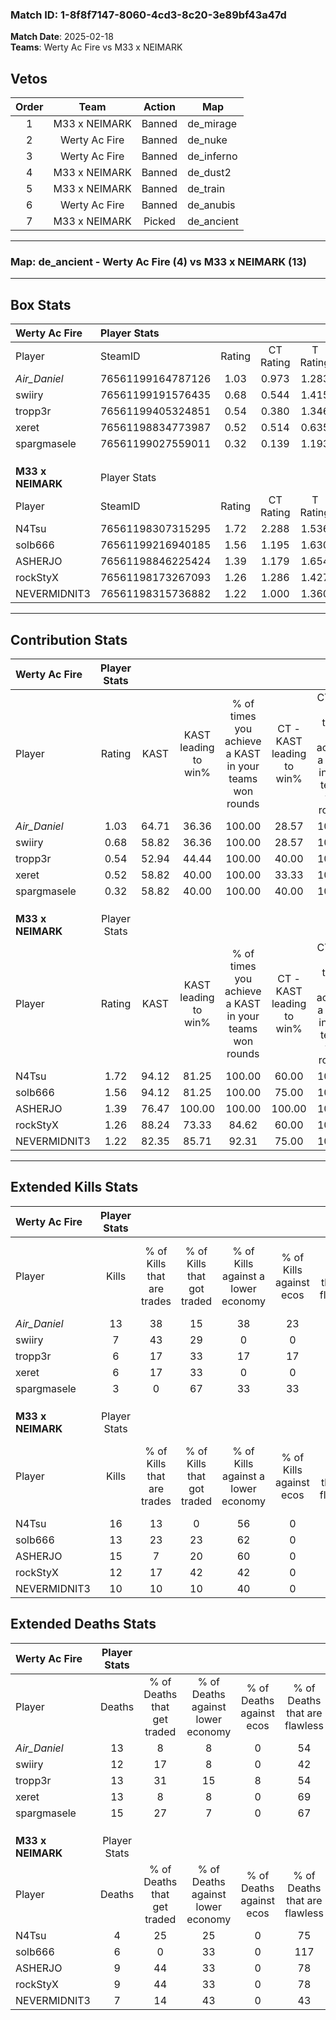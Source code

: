 ### Match ID: 1-8f8f7147-8060-4cd3-8c20-3e89bf43a47d  
**Match Date**: 2025-02-18  
**Teams**: Werty Ac Fire vs M33 x NEIMARK  

## Vetos  

| Order | Team | Action | Map |
| :---: | :--: | :----: | --- |
| 1 | M33 x NEIMARK | Banned | de_mirage |
| 2 | Werty Ac Fire | Banned | de_nuke |
| 3 | Werty Ac Fire | Banned | de_inferno |
| 4 | M33 x NEIMARK | Banned | de_dust2 |
| 5 | M33 x NEIMARK | Banned | de_train |
| 6 | Werty Ac Fire | Banned | de_anubis |
| 7 | M33 x NEIMARK | Picked | de_ancient |

---  

### **Map**: de_ancient - Werty Ac Fire (4) vs M33 x NEIMARK (13)  
---  

## Box Stats  

| **Werty Ac Fire** | Player Stats      |        |           |          |       |      |       |         |        |      |     |
| :- | :- | :-: | :-: | :-: | :-: | :-: | :-: | :-: | :-: | :-: | :-: |
| Player            | SteamID           | Rating | CT Rating | T Rating | KAST  | ADR  | Kills | Assists | Deaths | K/D  | HS% |
| _Air_Daniel_      | 76561199164787126 |  1.03  |   0.973   |  1.283   | 64.71 | 73.2 |  13   |    2    |   13   | 1.00 | 61  |
| swiiry            | 76561199191576435 |  0.68  |   0.544   |  1.415   | 58.82 | 64.8 |   7   |    1    |   12   | 0.58 | 71  |
| tropp3r           | 76561199405324851 |  0.54  |   0.380   |  1.346   | 52.94 | 54.7 |   6   |    3    |   13   | 0.46 | 66  |
| xeret             | 76561198834773987 |  0.52  |   0.514   |  0.635   | 58.82 | 35.2 |   6   |    3    |   13   | 0.46 | 66  |
| spargmasele       | 76561199027559011 |  0.32  |   0.139   |  1.193   | 58.82 | 37.9 |   3   |    5    |   15   | 0.20 | 66  |
|                   |                   |        |           |          |       |      |       |         |        |      |     |
|                   |                   |        |           |          |       |      |       |         |        |      |     |
|                   |                   |        |           |          |       |      |       |         |        |      |     |
| **M33 x NEIMARK** | Player Stats      |        |           |          |       |      |       |         |        |      |     |
| Player            | SteamID           | Rating | CT Rating | T Rating | KAST  | ADR  | Kills | Assists | Deaths | K/D  | HS% |
| N4Tsu             | 76561198307315295 |  1.72  |   2.288   |  1.536   | 94.12 | 80.9 |  16   |    4    |   4    | 4.00 | 25  |
| solb666           | 76561199216940185 |  1.56  |   1.195   |  1.630   | 94.12 | 94.4 |  13   |    7    |   6    | 2.17 | 69  |
| ASHERJO           | 76561198846225424 |  1.39  |   1.179   |  1.654   | 76.47 | 86.0 |  15   |    2    |   9    | 1.67 | 46  |
| rockStyX          | 76561198173267093 |  1.26  |   1.286   |  1.427   | 88.24 | 63.1 |  12   |    4    |   9    | 1.33 | 66  |
| NEVERMIDNIT3      | 76561198315736882 |  1.22  |   1.000   |  1.360   | 82.35 | 75.4 |  10   |    5    |   7    | 1.43 | 60  |
---  

## Contribution Stats  

| **Werty Ac Fire** | Player Stats |       |                      |                                                        |                           |                                                             |                          |                                                            |
| :- | :-: | :-: | :-: | :-: | :-: | :-: | :-: | :-: |
| Player            |    Rating    | KAST  | KAST leading to win% | % of times you achieve a KAST in your teams won rounds | CT - KAST leading to win% | CT - % of times you achieve a KAST in your teams won rounds | T - KAST leading to win% | T - % of times you achieve a KAST in your teams won rounds |
| _Air_Daniel_      |     1.03     | 64.71 |        36.36         |                         100.00                         |           28.57           |                           100.00                            |          50.00           |                           100.00                           |
| swiiry            |     0.68     | 58.82 |        36.36         |                         100.00                         |           28.57           |                           100.00                            |          50.00           |                           100.00                           |
| tropp3r           |     0.54     | 52.94 |        44.44         |                         100.00                         |           40.00           |                           100.00                            |          50.00           |                           100.00                           |
| xeret             |     0.52     | 58.82 |        40.00         |                         100.00                         |           33.33           |                           100.00                            |          50.00           |                           100.00                           |
| spargmasele       |     0.32     | 58.82 |        40.00         |                         100.00                         |           40.00           |                           100.00                            |          40.00           |                           100.00                           |
|                   |              |       |                      |                                                        |                           |                                                             |                          |                                                            |
|                   |              |       |                      |                                                        |                           |                                                             |                          |                                                            |
|                   |              |       |                      |                                                        |                           |                                                             |                          |                                                            |
| **M33 x NEIMARK** | Player Stats |       |                      |                                                        |                           |                                                             |                          |                                                            |
| Player            |    Rating    | KAST  | KAST leading to win% | % of times you achieve a KAST in your teams won rounds | CT - KAST leading to win% | CT - % of times you achieve a KAST in your teams won rounds | T - KAST leading to win% | T - % of times you achieve a KAST in your teams won rounds |
| N4Tsu             |     1.72     | 94.12 |        81.25         |                         100.00                         |           60.00           |                           100.00                            |          90.91           |                           100.00                           |
| solb666           |     1.56     | 94.12 |        81.25         |                         100.00                         |           75.00           |                           100.00                            |          83.33           |                           100.00                           |
| ASHERJO           |     1.39     | 76.47 |        100.00        |                         100.00                         |          100.00           |                           100.00                            |          100.00          |                           100.00                           |
| rockStyX          |     1.26     | 88.24 |        73.33         |                         84.62                          |           60.00           |                           100.00                            |          80.00           |                           80.00                            |
| NEVERMIDNIT3      |     1.22     | 82.35 |        85.71         |                         92.31                          |           75.00           |                           100.00                            |          90.00           |                           90.00                            |
---  

## Extended Kills Stats  

| **Werty Ac Fire** | Player Stats |                            |                            |                                    |                         |                              |                                 |                                       |                    |           |
| :- | :-: | :-: | :-: | :-: | :-: | :-: | :-: | :-: | :-: | :-: |
| Player            |    Kills     | % of Kills that are trades | % of Kills that got traded | % of Kills against a lower economy | % of Kills against ecos | % of Kills that are flawless | % of Kills that are close duels | % of Kills that are assisted by flash | Pistol Round Kills | AWP Kills |
| _Air_Daniel_      |      13      |             38             |             15             |                 38                 |           23            |              69              |                8                |                   0                   |         2          |     0     |
| swiiry            |      7       |             43             |             29             |                 0                  |            0            |              71              |                0                |                  14                   |         4          |     0     |
| tropp3r           |      6       |             17             |             33             |                 17                 |           17            |             100              |                0                |                   0                   |         1          |     0     |
| xeret             |      6       |             17             |             33             |                 0                  |            0            |              67              |               33                |                   0                   |         3          |     0     |
| spargmasele       |      3       |             0              |             67             |                 33                 |           33            |              33              |               33                |                  33                   |         0          |     1     |
|                   |              |                            |                            |                                    |                         |                              |                                 |                                       |                    |           |
|                   |              |                            |                            |                                    |                         |                              |                                 |                                       |                    |           |
|                   |              |                            |                            |                                    |                         |                              |                                 |                                       |                    |           |
| **M33 x NEIMARK** | Player Stats |                            |                            |                                    |                         |                              |                                 |                                       |                    |           |
| Player            |    Kills     | % of Kills that are trades | % of Kills that got traded | % of Kills against a lower economy | % of Kills against ecos | % of Kills that are flawless | % of Kills that are close duels | % of Kills that are assisted by flash | Pistol Round Kills | AWP Kills |
| N4Tsu             |      16      |             13             |             0              |                 56                 |            0            |              44              |                0                |                   0                   |         1          |     7     |
| solb666           |      13      |             23             |             23             |                 62                 |            0            |              69              |                8                |                   8                   |         2          |     0     |
| ASHERJO           |      15      |             7              |             20             |                 60                 |            0            |              73              |                7                |                  20                   |         0          |     0     |
| rockStyX          |      12      |             17             |             42             |                 42                 |            0            |              33              |               17                |                   8                   |         3          |     0     |
| NEVERMIDNIT3      |      10      |             10             |             10             |                 40                 |            0            |              70              |               10                |                   0                   |         0          |     0     |
## Extended Deaths Stats  

| **Werty Ac Fire** | Player Stats |                             |                                   |                          |                               |                            |                           |               |
| :- | :-: | :-: | :-: | :-: | :-: | :-: | :-: | :-: |
| Player            |    Deaths    | % of Deaths that get traded | % of Deaths against lower economy | % of Deaths against ecos | % of Deaths that are flawless | % of Deaths that are close | % of Deaths while blinded | Deaths to AWP |
| _Air_Daniel_      |      13      |              8              |                 8                 |            0             |              54               |             0              |             8             |       2       |
| swiiry            |      12      |             17              |                 8                 |            0             |              42               |             8              |             8             |       1       |
| tropp3r           |      13      |             31              |                15                 |            8             |              54               |             15             |             8             |       1       |
| xeret             |      13      |              8              |                 8                 |            0             |              69               |             8              |             0             |       1       |
| spargmasele       |      15      |             27              |                 7                 |            0             |              67               |             7              |            13             |       2       |
|                   |              |                             |                                   |                          |                               |                            |                           |               |
|                   |              |                             |                                   |                          |                               |                            |                           |               |
|                   |              |                             |                                   |                          |                               |                            |                           |               |
| **M33 x NEIMARK** | Player Stats |                             |                                   |                          |                               |                            |                           |               |
| Player            |    Deaths    | % of Deaths that get traded | % of Deaths against lower economy | % of Deaths against ecos | % of Deaths that are flawless | % of Deaths that are close | % of Deaths while blinded | Deaths to AWP |
| N4Tsu             |      4       |             25              |                25                 |            0             |              75               |             0              |             0             |       0       |
| solb666           |      6       |              0              |                33                 |            0             |              117              |             0              |             0             |       0       |
| ASHERJO           |      9       |             44              |                33                 |            0             |              78               |             11             |            11             |       0       |
| rockStyX          |      9       |             44              |                33                 |            0             |              78               |             0              |            11             |       1       |
| NEVERMIDNIT3      |      7       |             14              |                43                 |            0             |              43               |             43             |             0             |       0       |

